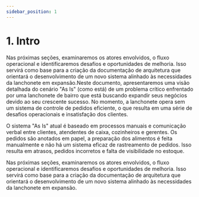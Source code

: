 ```yaml
---
sidebar_position: 1
---
```


# 1. Intro

Nas próximas seções, examinaremos os atores envolvidos, o fluxo operacional e identificaremos desafios e oportunidades de melhoria. Isso servirá como base para a criação da documentação de arquitetura que orientará o desenvolvimento de um novo sistema alinhado às necessidades da lanchonete em expansão.Neste documento, apresentaremos uma visão detalhada do cenário "As Is" (como está) de um problema crítico enfrentado por uma lanchonete de bairro que está buscando expandir seus negócios devido ao seu crescente sucesso. No momento, a lanchonete opera sem um sistema de controle de pedidos eficiente, o que resulta em uma série de desafios operacionais e insatisfação dos clientes.

O sistema "As Is" atual é baseado em processos manuais e comunicação verbal entre clientes, atendentes de caixa, cozinheiros e gerentes. Os pedidos são anotados em papel, a preparação dos alimentos é feita manualmente e não há um sistema eficaz de rastreamento de pedidos. Isso resulta em atrasos, pedidos incorretos e falta de visibilidade no estoque.

Nas próximas seções, examinaremos os atores envolvidos, o fluxo operacional e identificaremos desafios e oportunidades de melhoria. Isso servirá como base para a criação da documentação de arquitetura que orientará o desenvolvimento de um novo sistema alinhado às necessidades da lanchonete em expansão.
